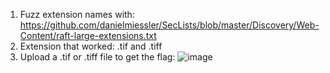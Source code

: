 1. Fuzz extension names with: https://github.com/danielmiessler/SecLists/blob/master/Discovery/Web-Content/raft-large-extensions.txt
2. Extension that worked: .tif and .tiff
3. Upload a .tif or .tiff file to get the flag:
![image](https://github.com/RJCyber1/VishwaCTF-2024-Writeups/assets/86359182/5b20d2d6-a86d-4367-ae76-020928c3af48)
